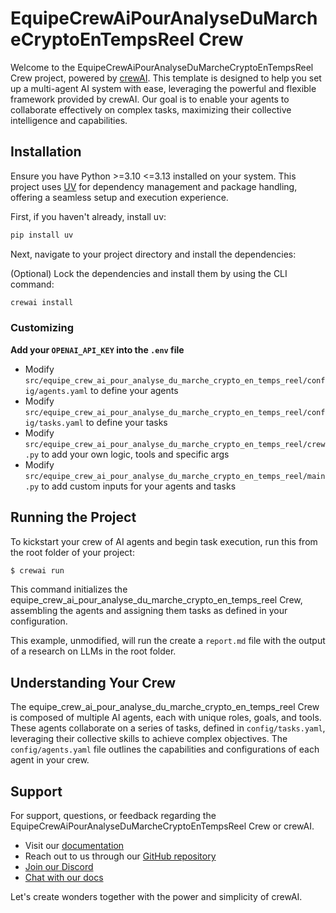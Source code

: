 # EquipeCrewAiPourAnalyseDuMarcheCryptoEnTempsReel Crew

Welcome to the EquipeCrewAiPourAnalyseDuMarcheCryptoEnTempsReel Crew project, powered by [crewAI](https://crewai.com). This template is designed to help you set up a multi-agent AI system with ease, leveraging the powerful and flexible framework provided by crewAI. Our goal is to enable your agents to collaborate effectively on complex tasks, maximizing their collective intelligence and capabilities.

## Installation

Ensure you have Python >=3.10 <=3.13 installed on your system. This project uses [UV](https://docs.astral.sh/uv/) for dependency management and package handling, offering a seamless setup and execution experience.

First, if you haven't already, install uv:

```bash
pip install uv
```

Next, navigate to your project directory and install the dependencies:

(Optional) Lock the dependencies and install them by using the CLI command:
```bash
crewai install
```
### Customizing

**Add your `OPENAI_API_KEY` into the `.env` file**

- Modify `src/equipe_crew_ai_pour_analyse_du_marche_crypto_en_temps_reel/config/agents.yaml` to define your agents
- Modify `src/equipe_crew_ai_pour_analyse_du_marche_crypto_en_temps_reel/config/tasks.yaml` to define your tasks
- Modify `src/equipe_crew_ai_pour_analyse_du_marche_crypto_en_temps_reel/crew.py` to add your own logic, tools and specific args
- Modify `src/equipe_crew_ai_pour_analyse_du_marche_crypto_en_temps_reel/main.py` to add custom inputs for your agents and tasks

## Running the Project

To kickstart your crew of AI agents and begin task execution, run this from the root folder of your project:

```bash
$ crewai run
```

This command initializes the equipe_crew_ai_pour_analyse_du_marche_crypto_en_temps_reel Crew, assembling the agents and assigning them tasks as defined in your configuration.

This example, unmodified, will run the create a `report.md` file with the output of a research on LLMs in the root folder.

## Understanding Your Crew

The equipe_crew_ai_pour_analyse_du_marche_crypto_en_temps_reel Crew is composed of multiple AI agents, each with unique roles, goals, and tools. These agents collaborate on a series of tasks, defined in `config/tasks.yaml`, leveraging their collective skills to achieve complex objectives. The `config/agents.yaml` file outlines the capabilities and configurations of each agent in your crew.

## Support

For support, questions, or feedback regarding the EquipeCrewAiPourAnalyseDuMarcheCryptoEnTempsReel Crew or crewAI.
- Visit our [documentation](https://docs.crewai.com)
- Reach out to us through our [GitHub repository](https://github.com/joaomdmoura/crewai)
- [Join our Discord](https://discord.com/invite/X4JWnZnxPb)
- [Chat with our docs](https://chatg.pt/DWjSBZn)

Let's create wonders together with the power and simplicity of crewAI.
